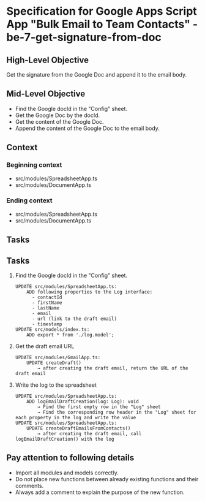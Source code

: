 # Specification for Google Apps Script App "Bulk Email to Team Contacts" - be-7-get-signature-from-doc

## High-Level Objective

Get the signature from the Google Doc and append it to the email body.

## Mid-Level Objective

- Find the Google docId in the "Config" sheet.
- Get the Google Doc by the docId.
- Get the content of the Google Doc.
- Append the content of the Google Doc to the email body.

## Context

### Beginning context

- src/modules/SpreadsheetApp.ts
- src/modules/DocumentApp.ts

### Ending context

- src/modules/SpreadsheetApp.ts
- src/modules/DocumentApp.ts

## Tasks

## Tasks

1. Find the Google docId in the "Config" sheet.

    ```aider
    UPDATE src/modules/SpreadsheetApp.ts:
        ADD following properties to the Log interface:
          - contactId
          - firstName
          - lastName
          - email
          - url (link to the draft email)
          - timestamp
    UPDATE src/models/index.ts:
        ADD export * from './log.model';
    ```

2. Get the draft email URL
    ```aider
    UPDATE src/modules/GmailApp.ts:
        UPDATE createDraft()
            → after creating the draft email, return the URL of the draft email
    ```

3. Write the log to the spreadsheet

    ```aider
    UPDATE src/modules/SpreadsheetApp.ts:
        ADD logEmailDraftCreation(log: Log): void
            → Find the first empty row in the "Log" sheet
            → Find the corresponding row header in the "Log" sheet for each property in the log and write the value
    UPDATE src/modules/SpreadsheetApp.ts:
        UPDATE createDraftEmailsFromContacts()
            → after creating the draft email, call logEmailDraftCreation() with the log
    ```
   
##  Pay attention to following details

- Import all modules and models correctly.
- Do not place new functions between already existing functions and their comments. 
- Always add a comment to explain the purpose of the new function.
